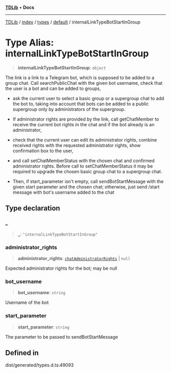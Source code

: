 [**TDLib**](../../../../../../README.md) • **Docs**

***

[TDLib](../../../../../../modules.md) / [index](../../../../../README.md) / [types](../../../README.md) / [default](../README.md) / internalLinkTypeBotStartInGroup

# Type Alias: internalLinkTypeBotStartInGroup

> **internalLinkTypeBotStartInGroup**: `object`

The link is a link to a Telegram bot, which is supposed to be added to a group chat. Call searchPublicChat with the given bot username, check that the user is a bot and can be added to groups,

- ask the current user to select a basic group or a supergroup chat to add the bot to, taking into account that bots can be added to a public supergroup only by administrators of the supergroup.

- If administrator rights are provided by the link, call getChatMember to receive the current bot rights in the chat and if the bot already is an administrator,

- check that the current user can edit its administrator rights, combine received rights with the requested administrator rights, show confirmation box to the user,

- and call setChatMemberStatus with the chosen chat and confirmed administrator rights. Before call to setChatMemberStatus it may be required to upgrade the chosen basic group chat to a supergroup chat.

- Then, if start_parameter isn't empty, call sendBotStartMessage with the given start parameter and the chosen chat; otherwise, just send /start message with bot's username added to the chat

## Type declaration

### \_

> **\_**: `"internalLinkTypeBotStartInGroup"`

### administrator\_rights

> **administrator\_rights**: [`chatAdministratorRights`](chatAdministratorRights.md) \| `null`

Expected administrator rights for the bot; may be null

### bot\_username

> **bot\_username**: `string`

Username of the bot

### start\_parameter

> **start\_parameter**: `string`

The parameter to be passed to sendBotStartMessage

## Defined in

dist/generated/types.d.ts:49093
